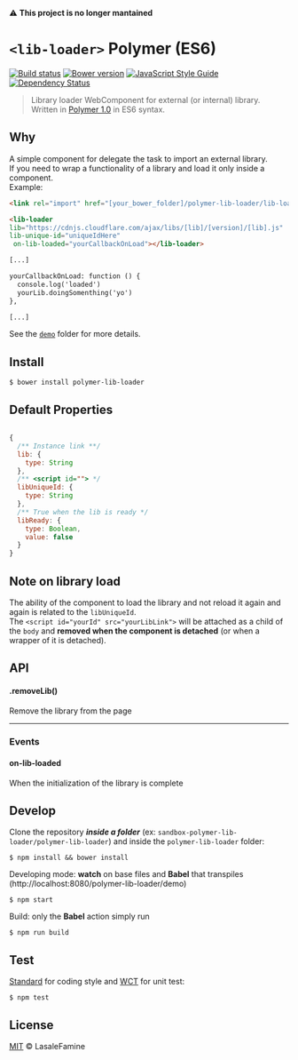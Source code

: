 :warning: **This project is no longer mantained**

# `<lib-loader>` Polymer (ES6)

[![Build status](https://travis-ci.org/LasaleFamine/polymer-lib-loader.svg?branch=master)](https://travis-ci.org/LasaleFamine/polymer-lib-loader)
[![Bower version](https://badge.fury.io/bo/polymer-lib-loader.svg)](https://badge.fury.io/bo/polymer-lib-loader)
[![JavaScript Style Guide](https://img.shields.io/badge/code%20style-standard-brightgreen.svg)](http://standardjs.com/)
[![Dependency Status](https://gemnasium.com/badges/github.com/LasaleFamine/polymer-lib-loader.svg)](https://gemnasium.com/github.com/LasaleFamine/polymer-lib-loader)
 

> Library loader WebComponent for external (or internal) library. Written in [Polymer 1.0](https://www.polymer-project.org/1.0/) in ES6 syntax.

## Why

A simple component for delegate the task to import an external library.  
If you need to wrap a functionality of a library and load it only inside a component.  
Example:

``` html
<link rel="import" href="[your_bower_folder]/polymer-lib-loader/lib-loader.html">

<lib-loader
lib="https://cdnjs.cloudflare.com/ajax/libs/[lib]/[version]/[lib].js"
lib-unique-id="uniqueIdHere"
 on-lib-loaded="yourCallbackOnLoad"></lib-loader>

[...]

yourCallbackOnLoad: function () {
  console.log('loaded')
  yourLib.doingSomenthing('yo')
},

[...]
```

See the [`demo`](https://github.com/LasaleFamine/polymer-lib-loader/blob/master/demo/) folder for more details.

## Install

    $ bower install polymer-lib-loader


## Default Properties
``` js

{
  /** Instance link **/
  lib: {
    type: String
  },
  /** <script id=""> */
  libUniqueId: {
    type: String
  },
  /** True when the lib is ready */
  libReady: {
    type: Boolean,
    value: false
  }
}

```

## Note on library load
The ability of the component to load the library and not reload it again and again is related to the `libUniqueId`.  
The `<script id="yourId" src="yourLibLink">` will be attached as a child of the `body` and **removed when the component is detached** (or when a wrapper of it is detached).

## API

#### .removeLib()
Remove the library from the page
____


### Events

#### on-lib-loaded
When the initialization of the library is complete


## Develop

Clone the repository ***inside a folder*** (ex: `sandbox-polymer-lib-loader/polymer-lib-loader`) and inside the `polymer-lib-loader` folder:

    $ npm install && bower install

Developing mode: **watch** on base files and **Babel** that transpiles (http://localhost:8080/polymer-lib-loader/demo)

    $ npm start

Build: only the **Babel** action simply run

    $ npm run build


## Test

[Standard](https://github.com/feross/standard) for coding style and [WCT](https://github.com/polymer/web-component-tester) for unit test:

    $ npm test

## License

[MIT](https://github.com/LasaleFamine/polymer-lib-loader/blob/master/LICENSE.md) &copy; LasaleFamine

